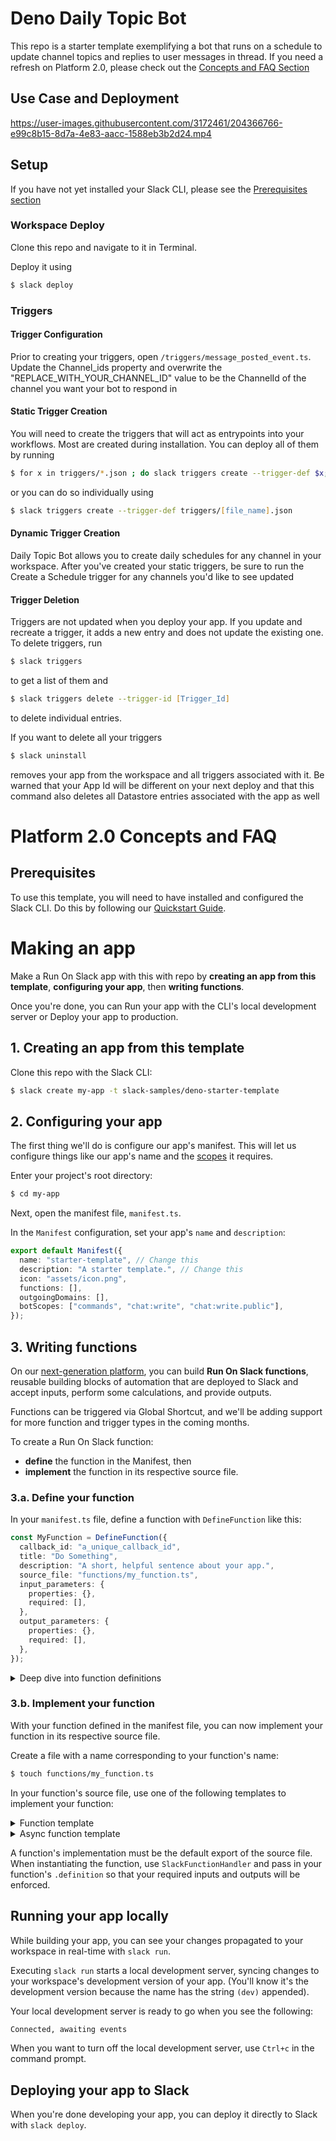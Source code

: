 # Deno Daily Topic Bot

This repo is a starter template exemplifying a bot that runs on a schedule to
update channel topics and replies to user messages in thread. If you need a
refresh on Platform 2.0, please check out the
[Concepts and FAQ Section](https://slack-github.com/slack-services/Daily-Topic-Bot#Platform-2.0-Concepts-and-FAQ)

## Use Case and Deployment

https://user-images.githubusercontent.com/3172461/204366766-e99c8b15-8d7a-4e83-aacc-1588eb3b2d24.mp4

## Setup

If you have not yet installed your Slack CLI, please see the
[Prerequisites section](https://slack-github.com/slack-services/Daily-Topic-Bot#Prerequisites)

### Workspace Deploy

Clone this repo and navigate to it in Terminal.

Deploy it using

```zsh
$ slack deploy
```

### Triggers

#### Trigger Configuration

Prior to creating your triggers, open `/triggers/message_posted_event.ts`.
Update the Channel_ids property and overwrite the "REPLACE_WITH_YOUR_CHANNEL_ID"
value to be the ChannelId of the channel you want your bot to respond in

#### Static Trigger Creation

You will need to create the triggers that will act as entrypoints into your
workflows. Most are created during installation. You can deploy all of them by
running

```zsh
$ for x in triggers/*.json ; do slack triggers create --trigger-def $x; done
```

or you can do so individually using

```zsh
$ slack triggers create --trigger-def triggers/[file_name].json
```

#### Dynamic Trigger Creation

Daily Topic Bot allows you to create daily schedules for any channel in your
workspace. After you've created your static triggers, be sure to run the Create
a Schedule trigger for any channels you'd like to see updated

#### Trigger Deletion

Triggers are not updated when you deploy your app. If you update and recreate a
trigger, it adds a new entry and does not update the existing one. To delete
triggers, run

```zsh
$ slack triggers
```

to get a list of them and

```zsh
$ slack triggers delete --trigger-id [Trigger_Id]
```

to delete individual entries.

If you want to delete all your triggers

```zsh
$ slack uninstall
```

removes your app from the workspace and all triggers associated with it. Be
warned that your App Id will be different on your next deploy and that this
command also deletes all Datastore entries associated with the app as well

# Platform 2.0 Concepts and FAQ

## Prerequisites

To use this template, you will need to have installed and configured the Slack
CLI. Do this by following our
[Quickstart Guide](https://api.slack.com/future/quickstart).

# Making an app

Make a Run On Slack app with this with repo by **creating an app from this
template**, **configuring your app**, then **writing functions**.

Once you're done, you can Run your app with the CLI's local development server
or Deploy your app to production.

## 1. Creating an app from this template

Clone this repo with the Slack CLI:

```zsh
$ slack create my-app -t slack-samples/deno-starter-template
```

## 2. Configuring your app

The first thing we'll do is configure our app's manifest. This will let us
configure things like our app's name and the
[scopes](https://api.slack.com/scopes) it requires.

Enter your project's root directory:

```zsh
$ cd my-app
```

Next, open the manifest file, `manifest.ts`.

In the `Manifest` configuration, set your app's `name` and `description`:

```ts
export default Manifest({
  name: "starter-template", // Change this
  description: "A starter template.", // Change this
  icon: "assets/icon.png",
  functions: [],
  outgoingDomains: [],
  botScopes: ["commands", "chat:write", "chat:write.public"],
});
```

## 3. Writing functions

On our [next-generation platform](https://api.slack.com/future), you can build
**Run On Slack functions**, reusable building blocks of automation that are
deployed to Slack and accept inputs, perform some calculations, and provide
outputs.

Functions can be triggered via Global Shortcut, and we'll be adding support for
more function and trigger types in the coming months.

To create a Run On Slack function:

- **define** the function in the Manifest, then
- **implement** the function in its respective source file.

### 3.a. Define your function

In your `manifest.ts` file, define a function with `DefineFunction` like this:

```ts
const MyFunction = DefineFunction({
  callback_id: "a_unique_callback_id",
  title: "Do Something",
  description: "A short, helpful sentence about your app.",
  source_file: "functions/my_function.ts",
  input_parameters: {
    properties: {},
    required: [],
  },
  output_parameters: {
    properties: {},
    required: [],
  },
});
```

<details>
<summary>Deep dive into function definitions</summary>

Let's look at each property in detail:

- **`callback_id` is a unique string identifier.** This is used internally, and
  also for raising issues about this function.
- **`title` is how others will see your function.** For example, if you have a
  Global shortcut function `GetCustomerProfileFunction`, you might set your
  `callback_id` to be `get_customer_profile_function`.
- **`description` is a succinct summary of what your function does.**
- **`source_file` is where your function is implemented,** relative to the root
  of your project.
- **`input_parameters` is where you configure your function's inputs.**
- **`output_parameters` is where you configure your function's outputs.**

Both `input_parameters` and `output_parameters` can be an object with further
sub-properties:

- `type` is the type of the input parameter. The supported types are string,
  boolean, object, and array. Support for more types coming soon.
- `description` is a string description of the input parameter.

Define inputs to and outputs for your functions in the `properties` of
`input_parameters` and `output_parameters`, respectively, like this:

```ts
parameterName: {
  type: Schema.type.string, // See more supported types below
  description: "A short description"
}
```

For example, let's say you want to create a function that takes two string
inputs, `firstName` and `lastName`, and produces a string output called
`fullName`. Your function definition might look something like this:

```js
const GetCustomerFullName = DefineFunction({
  callback_id: "get_customer_full_name",
  title: "Get Customer Full Name",
  description: "Given a first and last name, returns the full name.",
  source_file: "functions/get_customer_full_name.ts",
  input_parameters: {
    properties: {
      firstName: {
        type: Schema.types.string,
        description: "The customer's first name",
      },
      lastName: {
        type: Schema.types.string,
        description: "The customer's last name",
      },
    },
    required: [],
  },
  output_parameters: {
    properties: {
      fullName: {
        type: Schema.types.string,
        description: "The customer's full name",
      },
    },
    required: [],
  },
});
```

If you want to set a property as required, list its name in its respective
`required` property.

For example, if you have an input parameter named `customer_id` that you want to
be required, you can do so like this:

```js
input_parameters: {
  properties: {
    customer_id: {
      type: Schema.types.string,
      description: "The customer's ID"
    }
  },
  required: ["customer_id"]
}
```

</details>

### 3.b. Implement your function

With your function defined in the manifest file, you can now implement your
function in its respective source file.

Create a file with a name corresponding to your function's name:

```zsh
$ touch functions/my_function.ts
```

In your function's source file, use one of the following templates to implement
your function:

<details>
<summary>Function template</summary>

```ts
import type { SlackFunctionHandler } from "deno-slack-sdk/types.ts";

// Import your function's definition here
import type { MyFunction } from "../manifest.ts";

// Construct your Slack function handler, using your function's definition
// to enforce input and output requirements:
const myFunction: SlackFunctionHandler<typeof MyFunction.definition> = (
  { inputs, env },
) => {
  return {
    outputs: {},
  };
};

export default myFunction;
```

</details>

<details>
<summary>Async function template</summary>

```ts
import type { SlackFunctionHandler } from "deno-slack-sdk/types.ts";

// Import your function's definition here
import type { MyFunction } from "../manifest.ts";

// Construct your Slack function handler, using your function's definition
// to enforce input and output requirements:
const myFunction: SlackFunctionHandler<typeof MyFunction.definition> = async (
  { inputs, env },
) => {
  return await {
    outputs: {},
  };
};

export default myFunction;
```

</details>

A function's implementation must be the default export of the source file. When
instantiating the function, use `SlackFunctionHandler` and pass in your
function's `.definition` so that your required inputs and outputs will be
enforced.

## Running your app locally

While building your app, you can see your changes propagated to your workspace
in real-time with `slack run`.

Executing `slack run` starts a local development server, syncing changes to your
workspace's development version of your app. (You'll know it's the development
version because the name has the string `(dev)` appended).

Your local development server is ready to go when you see the following:

```zsh
Connected, awaiting events
```

When you want to turn off the local development server, use `Ctrl+c` in the
command prompt.

## Deploying your app to Slack

When you're done developing your app, you can deploy it directly to Slack with
`slack deploy`.
